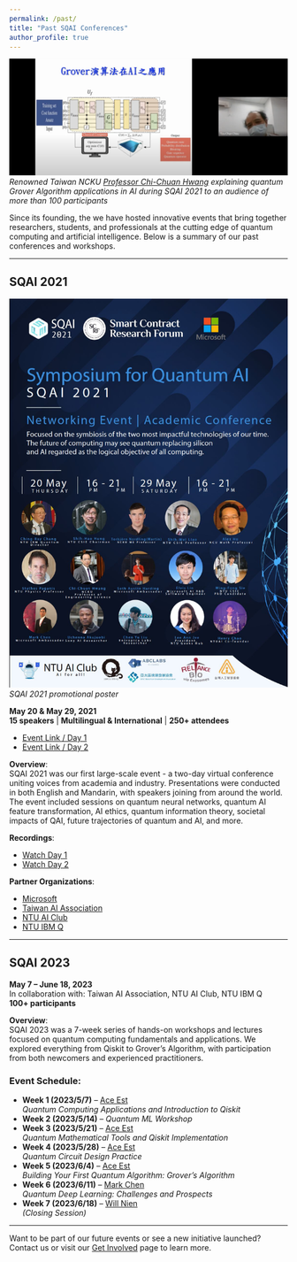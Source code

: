 ```yaml
---
permalink: /past/
title: "Past SQAI Conferences"
author_profile: true
---
```


![Grover AI](/images/groverAI.png)
*Renowned Taiwan NCKU [Professor Chi-Chuan Hwang](https://researchoutput.ncku.edu.tw/en/persons/chi-chuan-hwang) explaining quantum Grover Algorithm applications in AI during SQAI 2021 to an audience of more than 100 participants*

Since its founding, the we have hosted innovative events that bring together researchers, students, and professionals at the cutting edge of quantum computing and artificial intelligence. Below is a summary of our past conferences and workshops.

---
## **SQAI 2021**  

![Promotion Poster](/images/promotionposter.jpg)
*SQAI 2021 promotional poster*

**May 20 & May 29, 2021**  
**15 speakers** | **Multilingual & International** | **250+ attendees**

- [Event Link / Day 1](https://www.facebook.com/events/885042462066989/)
- [Event Link / Day 2](https://www.facebook.com/events/314126556952680/)

**Overview**:  
SQAI 2021 was our first large-scale event - a two-day virtual conference uniting voices from academia and industry. Presentations were conducted in both English and Mandarin, with speakers joining from around the world. The event included sessions on quantum neural networks, quantum AI feature transformation, AI ethics, quantum information theory, societal impacts of QAI, future trajectories of quantum and AI, and more.

**Recordings**:
- [Watch Day 1](https://www.youtube.com/watch?v=Ba4BuGCNrm0)
- [Watch Day 2](https://www.youtube.com/watch?v=5w1HDaM4dHg)

**Partner Organizations**:  
- [Microsoft](https://mvp.microsoft.com/studentambassadors)  
- [Taiwan AI Association](https://www.aiatw.org/about?lang=en)
- [NTU AI Club](https://www.facebook.com/NTUAIClub/)
- [NTU IBM Q](https://quantum.ntu.edu.tw/?page_id=275)

---


## **SQAI 2023**  
**May 7 – June 18, 2023**  
In collaboration with: Taiwan AI Association, NTU AI Club, NTU IBM Q  
**100+ participants**

**Overview**:  
SQAI 2023 was a 7-week series of hands-on workshops and lectures focused on quantum computing fundamentals and applications. We explored everything from Qiskit to Grover’s Algorithm, with participation from both newcomers and experienced practitioners.

### Event Schedule:
- **Week 1 (2023/5/7)** – [Ace Est](https://www.facebook.com/ace.est1)  
  *Quantum Computing Applications and Introduction to Qiskit*
- **Week 2 (2023/5/14)** – *Quantum ML Workshop*
- **Week 3 (2023/5/21)** – [Ace Est](https://www.facebook.com/ace.est1)  
  *Quantum Mathematical Tools and Qiskit Implementation*
- **Week 4 (2023/5/28)** – [Ace Est](https://www.facebook.com/ace.est1)  
  *Quantum Circuit Design Practice*
- **Week 5 (2023/6/4)** – [Ace Est](https://www.facebook.com/ace.est1)  
  *Building Your First Quantum Algorithm: Grover’s Algorithm*
- **Week 6 (2023/6/11)** – [Mark Chen](https://www.facebook.com/mark.chen.sstm)  
  *Quantum Deep Learning: Challenges and Prospects*
- **Week 7 (2023/6/18)** – [Will Nien](https://www.facebook.com/will.nien)  
  *(Closing Session)*

---

Want to be part of our future events or see a new initiative launched?  
Contact us or visit our [Get Involved](/committee) page to learn more.